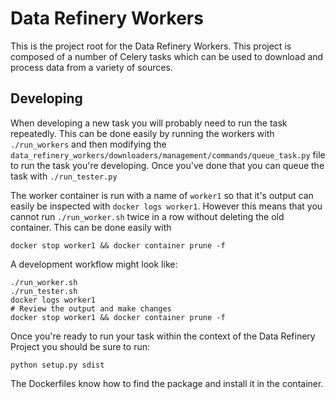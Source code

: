 # Data Refinery Workers

This is the project root for the Data Refinery Workers. This project is
composed of a number of Celery tasks which can be used to download and
process data from a variety of sources.

## Developing

When developing a new task you will probably need to run the task repeatedly.
This can be done easily by running the workers with `./run_workers` and then
modifying the
`data_refinery_workers/downloaders/management/commands/queue_task.py` file
to run the task you're developing. Once you've done that you can queue the task
with `./run_tester.py`

The worker container is run with a name of `worker1` so that it's output can
easily be inspected with `docker logs worker1`. However this means that you
cannot run `./run_worker.sh` twice in a row without deleting the old container.
This can be done easily with
```
docker stop worker1 && docker container prune -f
```

A development workflow might look like:
```
./run_worker.sh
./run_tester.sh
docker logs worker1
# Review the output and make changes
docker stop worker1 && docker container prune -f
```

Once you're ready to run your task within the context of the Data Refinery
Project you should be sure to run:

```
python setup.py sdist
```

The Dockerfiles know how to find the package and install it in the container.
